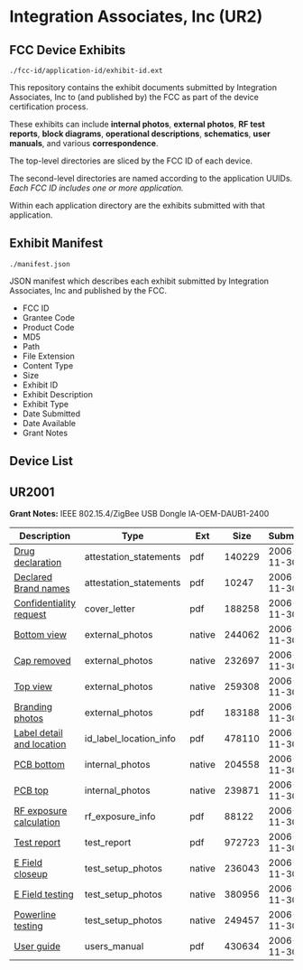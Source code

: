 # Integration Associates, Inc (UR2)
## FCC Device Exhibits

```
./fcc-id/application-id/exhibit-id.ext
```

This repository contains the exhibit documents submitted by Integration Associates, Inc to (and published by) the FCC as part of the device certification process.

These exhibits can include **internal photos**, **external photos**, **RF test reports**, **block diagrams**, **operational descriptions**, **schematics**, **user manuals**, and various **correspondence**.

The top-level directories are sliced by the FCC ID of each device.

The second-level directories are named according to the application UUIDs. *Each FCC ID includes one or more application.*

Within each application directory are the exhibits submitted with that application. 

## Exhibit Manifest

```
./manifest.json
```

JSON manifest which describes each exhibit submitted by Integration Associates, Inc and published by the FCC.

- FCC ID
- Grantee Code
- Product Code
- MD5
- Path
- File Extension
- Content Type
- Size
- Exhibit ID
- Exhibit Description
- Exhibit Type
- Date Submitted
- Date Available
- Grant Notes

## Device List
## UR2001
**Grant Notes:** IEEE 802.15.4/ZigBee USB Dongle IA-OEM-DAUB1-2400

| Description | Type | Ext | Size | Submitted | Available |
| ----------- | ---- | --- | ---- | --------- | --------- |
| [Drug declaration](UR2001/4f4d56e0951abe49ac3abd7fe8c30e91/733222.pdf) | attestation_statements | pdf | 140229 | 2006-11-30 | 2006-11-30 |
| [Declared Brand names](UR2001/4f4d56e0951abe49ac3abd7fe8c30e91/733223.pdf) | attestation_statements | pdf | 10247 | 2006-11-30 | 2006-11-30 |
| [Confidentiality request](UR2001/4f4d56e0951abe49ac3abd7fe8c30e91/733225.pdf) | cover_letter | pdf | 188258 | 2006-11-30 | 2006-11-30 |
| [Bottom view](UR2001/4f4d56e0951abe49ac3abd7fe8c30e91/733226.native) | external_photos | native | 244062 | 2006-11-30 | 2006-11-30 |
| [Cap removed](UR2001/4f4d56e0951abe49ac3abd7fe8c30e91/733227.native) | external_photos | native | 232697 | 2006-11-30 | 2006-11-30 |
| [Top view](UR2001/4f4d56e0951abe49ac3abd7fe8c30e91/733228.native) | external_photos | native | 259308 | 2006-11-30 | 2006-11-30 |
| [Branding photos](UR2001/4f4d56e0951abe49ac3abd7fe8c30e91/733229.pdf) | external_photos | pdf | 183188 | 2006-11-30 | 2006-11-30 |
| [Label detail and location](UR2001/4f4d56e0951abe49ac3abd7fe8c30e91/733230.pdf) | id_label_location_info | pdf | 478110 | 2006-11-30 | 2006-11-30 |
| [PCB bottom](UR2001/4f4d56e0951abe49ac3abd7fe8c30e91/733231.native) | internal_photos | native | 204558 | 2006-11-30 | 2006-11-30 |
| [PCB top](UR2001/4f4d56e0951abe49ac3abd7fe8c30e91/733232.native) | internal_photos | native | 239871 | 2006-11-30 | 2006-11-30 |
| [RF exposure calculation](UR2001/4f4d56e0951abe49ac3abd7fe8c30e91/733235.pdf) | rf_exposure_info | pdf | 88122 | 2006-11-30 | 2006-11-30 |
| [Test report](UR2001/4f4d56e0951abe49ac3abd7fe8c30e91/733237.pdf) | test_report | pdf | 972723 | 2006-11-30 | 2006-11-30 |
| [E Field closeup](UR2001/4f4d56e0951abe49ac3abd7fe8c30e91/733238.native) | test_setup_photos | native | 236043 | 2006-11-30 | 2006-11-30 |
| [E Field testing](UR2001/4f4d56e0951abe49ac3abd7fe8c30e91/733239.native) | test_setup_photos | native | 380956 | 2006-11-30 | 2006-11-30 |
| [Powerline testing](UR2001/4f4d56e0951abe49ac3abd7fe8c30e91/733240.native) | test_setup_photos | native | 249457 | 2006-11-30 | 2006-11-30 |
| [User guide](UR2001/4f4d56e0951abe49ac3abd7fe8c30e91/733241.pdf) | users_manual | pdf | 430634 | 2006-11-30 | 2006-11-30 |
